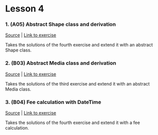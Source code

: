 # Lesson 4

### 1. (A05) Abstract Shape class and derivation
[Source](./A05_abstract_shapes/) | [Link to exercise](http://fsr.github.io/csharp-lessons/exercises/A05_abstract_shapes.html)

Takes the solutions of the fourth exercise and extend it with an abstract Shape class.

### 2. (B03) Abstract Media class and derivation
[Source](./B03_abstract_media/) | [Link to exercise](http://fsr.github.io/csharp-lessons/exercises/B03_abstract_media.html)

Takes the solutions of the third exercise and extend it with an abstract Media class.

### 3. (B04) Fee calculation with DateTime
[Source](./B04_abstract_media/) | [Link to exercise](http://fsr.github.io/csharp-lessons/exercises/B04_fee_calculation.html)

Takes the solutions of the fourth exercise and extend it with a fee calculation.
